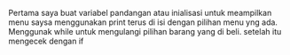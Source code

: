 Pertama saya buat variabel pandangan atau inialisasi
untuk meampilkan menu saysa menggunakan print terus di isi dengan pilihan menu yng ada.
Menggunak while untuk mengulangi pilihan barang yang di beli.
setelah itu mengecek dengan if 
